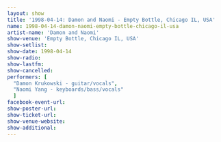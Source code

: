 ```yaml
---
layout: show
title: '1998-04-14: Damon and Naomi - Empty Bottle, Chicago IL, USA'
name: 1998-04-14-damon-naomi-empty-bottle-chicago-il-usa
artist-name: 'Damon and Naomi'
show-venue: 'Empty Bottle, Chicago IL, USA'
show-setlist: 
show-date: 1998-04-14
show-radio: 
show-lastfm: 
show-cancelled: 
performers: [
  "Damon Krukowski - guitar/vocals",
  "Naomi Yang - keyboards/bass/vocals"
  ]
facebook-event-url: 
show-poster-url: 
show-ticket-url: 
show-venue-website: 
show-additional: 
---
```


